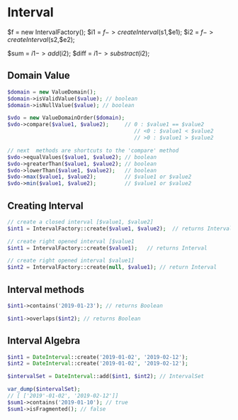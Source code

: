 # Interval




$f = new IntervalFactory();
$i1 = $f->createInterval($s1,$e1);
$i2 = $f->createInterval($s2,$e2);

$sum = $i1->add($i2);
$diff = $i1->substract($i2);



## Domain Value

```php
$domain = new ValueDomain();
$domain->isValidValue($value); // boolean
$domain->isNullValue($value); // boolean

$vdo = new ValueDomainOrder($domain);
$vdo->compare($value1, $value2);     // 0 : $value1 == $value2
                                        // <0 : $value1 < $value2 
                                        // >0 : $value1 > $value2 

// next  methods are shortcuts to the 'compare' method
$vdo->equalValues($value1, $value2); // boolean
$vdo->greaterThan($value1, $value2); // boolean
$vdo->lowerThan($value1, $value2);   // boolean
$vdo->max($value1, $value2);         // $value1 or $value2
$vdo->min($value1, $value2);         // $value1 or $value2
```

## Creating Interval

```php
// create a closed interval [$value1, $value2]
$int1 = IntervalFactory::create($value1, $value2);  // returns Interval

// create right opened interval [$value1
$int1 = IntervalFactory::create($value1);   // returns Interval

// create right opened interval $value1]
$int2 = IntervalFactory::create(null, $value1); // return Interval
```

## Interval methods

```php
$int1->contains('2019-01-23'); // returns Boolean
```

```php
$int1->overlaps($int2); // returns Boolean
```

## Interval Algebra


```php
$int1 = DateInterval::create('2019-01-02', '2019-02-12');
$int2 = DateInterval::create('2019-01-02', '2019-02-12');

$intervalSet = DateInterval::add($int1, $int2); // IntervalSet

var_dump($intervalSet);
// [ ['2019'-01-02', '2019-02-12']]
$sum1->contains('2019-01-10'); // true
$sum1->isFragmented(); // false
```
